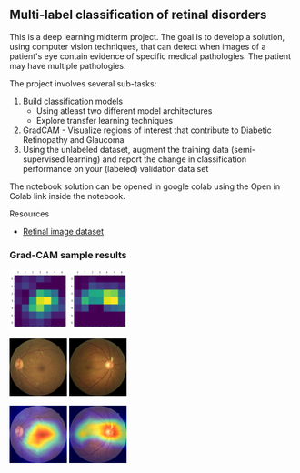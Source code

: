 ## Multi-label classification of retinal disorders

This is a deep learning midterm project. The goal is to develop a solution, using computer vision techniques, that can detect when images of a patient's eye contain evidence of specific medical pathologies. The patient may have multiple pathologies.

The project involves several sub-tasks:

1. Build classification models
   - Using atleast two different model architectures
   - Explore transfer learning techniques
2. GradCAM - Visualize regions of interest that contribute to Diabetic Retinopathy and Glaucoma
3. Using the unlabeled dataset, augment the training data (semi-supervised learning) and report the change in classification performance on your (labeled) validation data set

The notebook solution can be opened in google colab using the Open in Colab link inside the notebook.

Resources

- [Retinal image dataset](https://www.kaggle.com/c/vietai-advance-course-retinal-disease-detection/overview)

### Grad-CAM sample results
<p float="left">
<img src=".github\readme\gc11.png" width=20% height=20%>
<img src=".github\readme\gc12.png" width=20% height=20%>
</p>
<p float="left">
<img src=".github\readme\gc21.png" width=20% height=20%>
<img src=".github\readme\gc22.png" width=20% height=20%>
</p>
<p float="left">
<img src=".github\readme\gc31.png" width=20% height=20%>
<img src=".github\readme\gc32.png" width=20% height=20%>
</p>